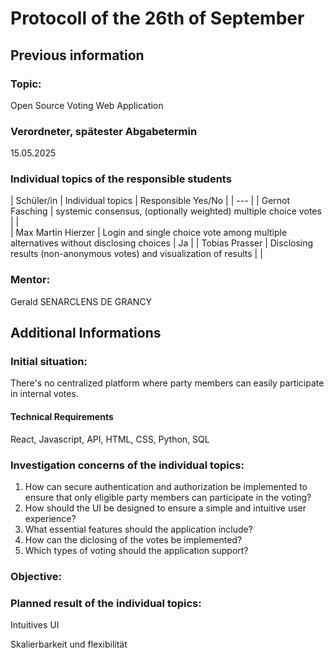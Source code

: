 # Protocoll of the 26th of September 

## Previous information

### Topic:
Open Source Voting Web Application

### Verordneter, spätester Abgabetermin
15.05.2025

### Individual topics of the responsible students

| Schüler/in	| Individual topics	| Responsible Yes/No |
| --- |
| Gernot Fasching	| systemic consensus, (optionally weighted) multiple choice votes	|  |	
| Max Martin Hierzer	| Login and single choice vote among multiple alternatives without disclosing choices	| Ja |
| Tobias Prasser	| Disclosing results (non-anonymous votes) and visualization of results	|  |	

### Mentor:
Gerald SENARCLENS DE GRANCY

## Additional Informations
### Initial situation:
There's no centralized platform where party members can easily participate in internal votes.

#### Technical Requirements

React, Javascript, API, HTML, CSS, Python, SQL


### Investigation concerns of the individual topics:

  1. How can secure authentication and authorization be implemented to ensure that only eligible party members can participate in the voting?
  1. How should the UI be designed to ensure a simple and intuitive user experience?
  1. What essential features should the application include?
  1. How can the diclosing of the votes be implemented?
  1. Which types of voting should the application support?

### Objective:

### Planned result of the individual topics:

Intuitives UI

Skalierbarkeit und flexibilität

